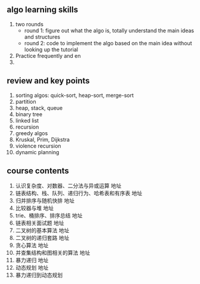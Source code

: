 ## algo learning skills
1. two rounds
    - round 1: figure out what the algo is, totally understand the main ideas and structures
    - round 2: code to implement the algo based on the main idea without looking up the tutorial
2. Practice frequently and en
3. 

## review and key points
1. sorting algos: quick-sort, heap-sort, merge-sort
2. partition
3. heap, stack, queue
4. binary tree
5. linked list
6. recursion
7. greedy algos
8. Kruskal, Prim, Dijkstra
9. violence recursion
10. dynamic planning

## course contents
1. 认识复杂度、对数器、二分法与异或运算 地址
2. 链表结构、栈、队列、递归行为、哈希表和有序表 地址
3. 归并排序与随机快排 地址
4. 比较器与堆 地址
5. trie、桶排序、排序总结 地址
6. 链表相关面试题 地址
7. 二叉树的基本算法 地址
8. 二叉树的递归套路 地址
9. 贪心算法 地址
10. 并查集结构和图相关的算法 地址
11. 暴力递归 地址
12. 动态规划 地址
13. 暴力递归到动态规划